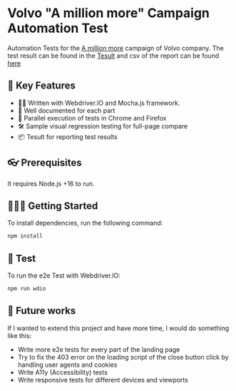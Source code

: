 # Volvo "A million more" Campaign Automation Test

Automation Tests for the [A million more](https://www.volvocars.com/intl/v/car-safety/a-million-more) campaign of Volvo company. The test result can be found in the [Tesult](https://www.tesults.com/results/rsp/view/results/project/a6ad05fa-678c-4981-add5-9a5860093a5d) and csv of the report can be found [here](./result/volvo-campaign%20Default%20Fri%2017%20Mar%202_17_45PM.csv)

## 🔆​ Key Features

-   🧑‍💻​ Written with Webdriver.IO and Mocha.js framework.
-   🔎​​ Well documented for each part
-   🧪 Parallel execution of tests in Chrome and Firefox
-   🛠️ Sample visual regression testing for full-page compare
-   📦​ Tesult for reporting test results

## 👓​ Prerequisites

It requires Node.js +16 to run.

## 🏃🏻‍♂️​ Getting Started

To install dependencies, run the following command:

```bash
npm install
```

## 🧪 Test

To run the e2e Test with Webdriver.IO:

```bash
npm run wdio
```

## 🔮​ Future works

If I wanted to extend this project and have more time, I would do something like this:

-   Write more e2e tests for every part of the landing page
-   Try to fix the 403 error on the loading script of the close button click by handling user agents and cookies
-   Write A11y (Accessibility) tests
-   Write responsive tests for different devices and viewports
